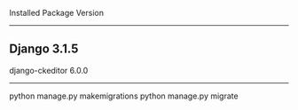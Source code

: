 Installed Package         Version
--------------- -------

Django          3.1.5
---------------
django-ckeditor 6.0.0

--------------- -------
python manage.py makemigrations
python manage.py migrate

